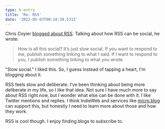 ```yaml
---
type: h-entry
title: 'Re: RSS'
date: '2022-05-03T00:18:38.531Z'
---
```

Chris Coyier [blogged about RSS](https://chriscoyier.net/2022/04/29/rss-3/). Talking about how RSS can be social, he wrote:

> How is all this social? It’s just slow social. If you want to respond to me, publish something linking to what I said. If I want to respond to you, I publish something linking to what you wrote. 

"Slow social." I liked this. So, I guess instead of tapping a heart, I'm blogging about it.

RSS feels slow and deliberate. I've been thinking about being more deliberate in my life, so I like that idea. Not sure I have much more to say about RSS right now, but I wonder what else can be done with it. I like Twitter mentions and replies. I think IndieWeb and services like [micro.blog](https://micro.blog) can support this, but honestly I need to learn more about those and how they work.

RSS is cool though. I enjoy finding blogs to subscribe to.
